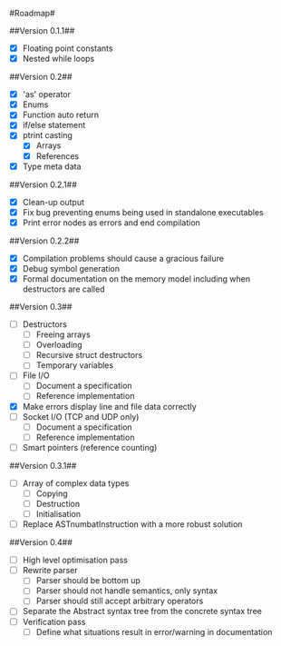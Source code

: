 #Roadmap#

##Version 0.1.1##
 - [x] Floating point constants
 - [x] Nested while loops

##Version 0.2##
 - [x] 'as' operator
 - [x] Enums
 - [x] Function auto return
 - [x] if/else statement
 - [x] ptrint casting
   - [x] Arrays
   - [x] References
 - [x] Type meta data

##Version 0.2.1##
 - [x] Clean-up output
 - [x] Fix bug preventing enums being used in standalone executables
 - [x] Print error nodes as errors and end compilation

##Version 0.2.2##
 - [x] Compilation problems should cause a gracious failure
 - [x] Debug symbol generation
 - [x] Formal documentation on the memory model including when destructors are called

##Version 0.3##
 - [ ] Destructors
   - [ ] Freeing arrays
   - [ ] Overloading
   - [ ] Recursive struct destructors
   - [ ] Temporary variables
 - [ ] File I/O
   - [ ] Document a specification
   - [ ] Reference implementation
 - [x] Make errors display line and file data correctly
 - [ ] Socket I/O (TCP and UDP only)
   - [ ] Document a specification
   - [ ] Reference implementation
 - [ ] Smart pointers (reference counting)

##Version 0.3.1##
 - [ ] Array of complex data types
   - [ ] Copying
   - [ ] Destruction
   - [ ] Initialisation
 - [ ] Replace ASTnumbatInstruction with a more robust solution

##Version 0.4##
 - [ ] High level optimisation pass
 - [ ] Rewrite parser
   - [ ] Parser should be bottom up
   - [ ] Parser should not handle semantics, only syntax
   - [ ] Parser should still accept arbitrary operators
 - [ ] Separate the Abstract syntax tree from the concrete syntax tree
 - [ ] Verification pass
   - [ ] Define what situations result in error/warning in documentation
